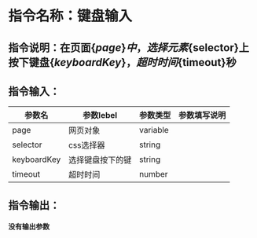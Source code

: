 # 指令名称：键盘输入
## 指令说明：在页面$\{page\}中，选择元素$\{selector\}上按下键盘$\{keyboardKey\}，超时时间$\{timeout\}秒
## 指令输入：

 | 参数名 | 参数lebel | 参数类型 | 参数填写说明 | 
 | ------------- | ------------- | ------------- | ------------- |
 | page | 网页对象 | variable |  |
 | selector | css选择器 | string |  |
 | keyboardKey | 选择键盘按下的键 | string |  |
 | timeout | 超时时间 | number |  |


## 指令输出：

#### 没有输出参数
	